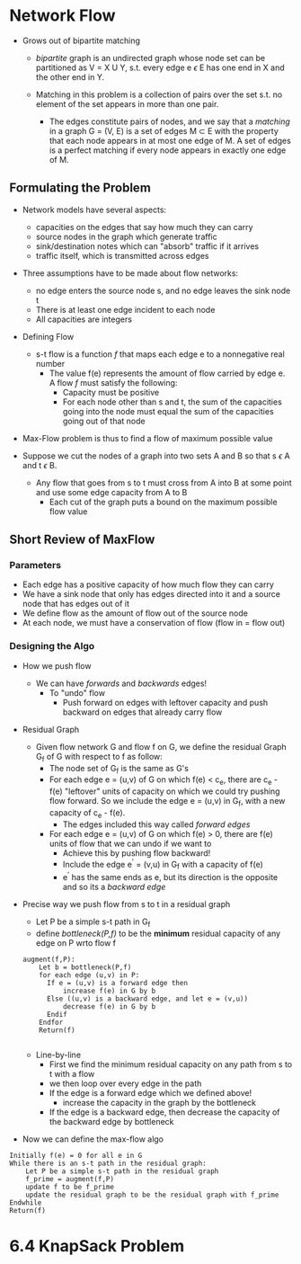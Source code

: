# Network Flow

* Grows out of bipartite matching
  * *bipartite* graph is an undirected graph whose node set can be partitioned as V = X U Y,
  s.t. every edge e $\epsilon$ E has one end in X and the other end in Y. 
  
  * Matching in this problem is a collection of pairs over the set s.t. no element of the set appears in more than one pair. 
    * The edges constitute pairs of nodes, and we say that a *matching* in a graph G = (V, E) is a set of edges M $\subset$ E with the property that each node appears in at most one edge of M. A set of edges is a perfect matching if every node appears in exactly one edge of M.

## Formulating the Problem

* Network models have several aspects:
  * capacities on the edges that say how much they can carry
  * source nodes in the graph which generate traffic
  * sink/destination notes which can "absorb" traffic if it arrives
  * traffic itself, which is transmitted across edges
  
* Three assumptions have to be made about flow networks:
  * no edge enters the source node s, and no edge leaves the sink node t
  * There is at least one edge incident to each node
  * All capacities are integers
  
* Defining Flow
  * s-t flow is a function *f* that maps each edge e to a nonnegative real number
    * The value f(e) represents the amount of flow carried by edge e. A flow *f* must satisfy the following: 
	  * Capacity must be positive
	  * For each node other than s and t, the sum of the capacities going into the node must equal the sum of the capacities going out of that node

* Max-Flow problem is thus to find a flow of maximum possible value

* Suppose we cut the nodes of a graph into two sets A and B so that s $\epsilon$ A and t $\epsilon$ B.
  * Any flow that goes from s to t must cross from A into B at some point and use some edge capacity from A to B
    * Each cut of the graph puts a bound on the maximum possible flow value

## Short Review of MaxFlow

### Parameters

* Each edge has a positive capacity of how much flow they can carry
* We have a sink node that only has edges directed into it and a source node that has edges out of it
* We define flow as the amount of flow out of the source node
* At each node, we must have a conservation of flow (flow in = flow out)

### Designing the Algo

* How we push flow
  * We can have *forwards* and *backwards* edges!
    * To "undo" flow
      * Push forward on edges with leftover capacity and push backward on edges that already carry flow
      
* Residual Graph 
  * Given flow network G and flow f on G, we define the residual Graph G<sub>f</sub> of G with respect to f as follow: 
    * The node set of G<sub>f</sub> is the same as G's
    * For each edge e = (u,v) of G on which f(e) < c<sub>e</sub>, there are c<sub>e</sub> - f(e) "leftover" units of capacity on which we could try pushing flow forward. So we include the edge e = (u,v) in G<sub>f</sub>, with a new capacity of c<sub>e</sub> - f(e).
      * The edges included this way called *forward edges*
    * For each edge e = (u,v) of G on which f(e) > 0, there are f(e) units of flow that we can undo if we want to
      * Achieve this by pushing flow backward!
      * Include the edge e<sup>'</sup> = (v,u) in G<sub>f</sub> with a capacity of f(e)
      * e<sup>'</sup> has the same ends as e, but its direction is the opposite and so its a *backward edge*

* Precise way we push flow from s to t in a residual graph
  * Let P be a simple s-t path in G<sub>f</sub>
  * define *bottleneck(P,f)* to be the **minimum** residual capacity of any edge on P wrto flow f
  
  ```
  augment(f,P):
      Let b = bottleneck(P,f)
      for each edge (u,v) in P:
        If e = (u,v) is a forward edge then
            increase f(e) in G by b
        Else ((u,v) is a backward edge, and let e = (v,u))
            decrease f(e) in G by b
        Endif
      Endfor
      Return(f)
      
  ```
  
  * Line-by-line
    * First we find the minimum residual capacity on any path from s to t with a flow
    * we then loop over every edge in the path
    * If the edge is a forward edge which we defined above!
      * increase the capacity in the graph by the bottleneck
    * If the edge is a backward edge, then decrease the capacity of the backward edge by bottleneck 
    
* Now we can define the max-flow algo

```
Initially f(e) = 0 for all e in G
While there is an s-t path in the residual graph:
    Let P be a simple s-t path in the residual graph
    f_prime = augment(f,P)
    update f to be f_prime
    update the residual graph to be the residual graph with f_prime
Endwhile
Return(f)
```

# 6.4 KnapSack Problem




    
